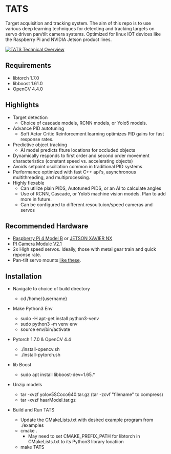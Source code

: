 # TATS
Target acquisition and tracking system. The aim of this repo is to use various deep learning techniques for detecting and tracking targets on servo driven pan/tilt camera systems. Optimized for linux IOT devices like the Raspberry Pi and NVIDIA Jetson product lines.

[![TATS Technical Overview](http://img.youtube.com/vi/5aenaehoWtQ/0.jpg)](http://www.youtube.com/watch?v=5aenaehoWtQ "TATS Technical Overview")

## Requirements
* libtorch 1.7.0
* libboost 1.61.0
* OpenCV 4.4.0

## Highlights
* Target detection 
	* Choice of cascade models, RCNN models, or Yolo5 models.
* Advance PID autotuning 
	* Soft Actor Critic Reinforcement learning optimizes PID gains for fast response rates.
* Predictive object tracking
	* AI model predicts fiture locations for occluded objects 
* Dynamically responds to first order and second order movement characteristics (constant speed vs. accelerating objects)
* Avoids setpoint oscillation common in traditional PID systems
* Performance optimized with fast C++ api's, asynchronous multithreading, and multiprocessing.
* Highly flexable
	* Can utilize plain PIDS, Autotuned PIDS, or an AI to calculate angles 
	* Use of RCNN, Cascade, or Yolo5 machine vision models. Plan to add more in future.
	* Can be configured to different resoultuion/speed cameras and servos

## Recommended Hardware
* [Raspberry Pi 4 Model B](https://www.raspberrypi.org/products/raspberry-pi-4-model-b/) or [JETSON XAVIER NX](https://www.nvidia.com/en-us/autonomous-machines/embedded-systems/jetson-xavier-nx/)
* [PI Camera Module V2.1](https://www.raspberrypi.org/products/camera-module-v2/)
* 2x High speed servos. Ideally, those with metal gear train and quick reponse rate.
* Pan-tilt servo mounts [like these](https://www.servocity.com/pan-tilt-kits/).

## Installation
* Navigate to choice of build directory
    * cd /home/{username}

* Make Python3 Env
	* sudo -H apt-get install python3-venv
	* sudo python3 -m venv env
	* source env/bin/activate 

* Pytorch 1.7.0 & OpenCV 4.4
	* ./install-opencv.sh
	* ./install-pytorch.sh	

* lib Boost
	* sudo apt install libboost-dev=1.65.*

* Unzip models
	* tar -xvzf yolov5SCoco640.tar.gz (tar -zcvf "filename" to compress)
	* tar -xvzf haarModel.tar.gz

* Build and Run TATS
	* Update the CMakeLists.txt with desired example program from ./examples
	* cmake . 
		* May need to set CMAKE_PREFIX_PATH for libtorch in CMakeLists.txt to its Python3 library locatiion
    * make TATS
    